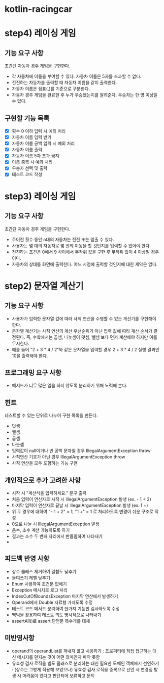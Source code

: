 # kotlin-racingcar

# step4) 레이싱 게임
## 기능 요구 사항
초간단 자동차 경주 게임을 구현한다.

- 각 자동차에 이름을 부여할 수 있다. 자동차 이름은 5자를 초과할 수 없다.
- 전진하는 자동차를 출력할 때 자동차 이름을 같이 출력한다.
- 자동차 이름은 쉼표(,)를 기준으로 구분한다.
- 자동차 경주 게임을 완료한 후 누가 우승했는지를 알려준다. 우승자는 한 명 이상일 수 있다.

## 구현할 기능 목록
-[X] 횟수 0 이하 입력 시 예외 처리
-[X] 자동차 이름 입력 받기
-[X] 자동차 이름 공백 입력 시 예외 처리
-[X] 자동차 이름 출력
-[X] 자동차 이름 5자 초과 금지
-[X] 이름 중복 시 예외 처리
-[X] 우승자 선택 및 출력
-[X] 테스트 코드 작성

# step3) 레이싱 게임
## 기능 요구 사항
초간단 자동차 경주 게임을 구현한다.

- 주어진 횟수 동안 n대의 자동차는 전진 또는 멈출 수 있다.
- 사용자는 몇 대의 자동차로 몇 번의 이동을 할 것인지를 입력할 수 있어야 한다.
- 전진하는 조건은 0에서 9 사이에서 무작위 값을 구한 후 무작위 값이 4 이상일 경우이다.
- 자동차의 상태를 화면에 출력한다. 어느 시점에 출력할 것인지에 대한 제약은 없다.

# step2) 문자열 계산기
## 기능 요구 사항
- 사용자가 입력한 문자열 값에 따라 사칙 연산을 수행할 수 있는 계산기를 구현해야 한다.
- 문자열 계산기는 사칙 연산의 계산 우선순위가 아닌 입력 값에 따라 계산 순서가 결정된다. 즉, 수학에서는 곱셈, 나눗셈이 덧셈, 뺄셈 보다 먼저 계산해야 하지만 이를 무시한다.
- 예를 들어 "2 + 3 * 4 / 2"와 같은 문자열을 입력할 경우 2 + 3 * 4 / 2 실행 결과인 10을 출력해야 한다.
## 프로그래밍 요구 사항
- 메서드가 너무 많은 일을 하지 않도록 분리하기 위해 노력해 본다.

## 힌트
테스트할 수 있는 단위로 나누어 구현 목록을 만든다.
- 덧셈
- 뺄셈
- 곱셈
- 나눗셈
- 입력값이 null이거나 빈 공백 문자일 경우 IllegalArgumentException throw
- 사칙연산 기호가 아닌 경우 IllegalArgumentException throw
- 사칙 연산을 모두 포함하는 기능 구현

## 개인적으로 추가 고려한 사항
- 시작 시 "계산식을 입력하세요." 문구 출력
- 처음 입력이 연산자로 시작 시 IllegalArgumentException 발생 (ex. - 1 + 2)
- 마지막 입력이 연산자로 끝날 시 IllegalArgumentException 발생 (ex. 1 +)
- 위 두 경우에 대하여 "- 1 + 2" = 1, "1 +" = 1 로 처리하도록 변경이 쉬운 구조로 작성
- 0으로 나눌 시 IllegalArgumentException 발생
- 음수, 소수 계산 가능하도록 하기
- 결과는 소수 두 번째 자리에서 반올림하여 나타내기
- 
## 피드백 반영 사항
- 상수 클래스 제거하여 결합도 낮추기
- 들여쓰기 레벨 낮추기
- Enum 사용하여 조건문 없애기
- Exception 메시지로 로그 처리
- IndexOutOfBoundsException 마지막 연산에서 발생하기
- Operand에서 Double 자료형 가지도록 수정
- 테스트 코드 메서드 분리하여 한가지 기능만 검사하도록 수정
- 백틱을 활용하여 테스트 의도 명시적으로 나타내기
- assertAll()로 assert 단언문 복수개를 대체
## 미반영사항
- operand의 operandList를 꺼내지 않고 사용하기 : 프로퍼티에 직접 접근하는 대신 메시지를 던지는 것이 어떤 의미인지 파악 못함
- 유효성 검사 로직을 별도 클래스로 분리하는 대신 필요한 도메인 객체에서 선언하기 : (상수는 그렇게 적용해 보았으나) 유효성 검사 로직을 중복으로 선언 시 변경점 발생 시 어려움이 있다고 판단되어 보류하고 문의
